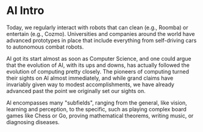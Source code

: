 # AI Intro

Today, we regularly interact with robots that can clean (e.g., Roomba) or entertain (e.g., Cozmo). Universities and companies around the world have advanced prototypes in place that include everything from self-driving cars to autonomous combat robots.

AI got its start almost as soon as Computer Science, and one could argue that the evolution of AI, with its ups and downs, has actually followed the evolution of computing pretty closely. The pioneers of computing turned their sights on AI almost immediately, and while grand claims have invariably given way to modest accomplishments, we have already advanced past the point we originally set our sights on.

Al encompasses many "subfields", ranging from the general, like vision, learning and perception, to the specific, such as playing complex board games like Chess or Go, proving mathematical theorems, writing music, or diagnosing diseases. 
